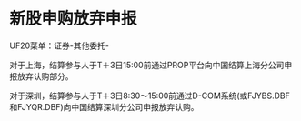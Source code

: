 # 新股申购放弃申报

UF20菜单：证券-其他委托-



对于上海，结算参与人于T＋3日15:00前通过PROP平台向中国结算上海分公司申报放弃认购部分。

对于深圳，结算参与人于T＋3日8:30～15:00前通过D-COM系统(或FJYBS.DBF和FJYQR.DBF)向中国结算深圳分公司申报放弃认购。